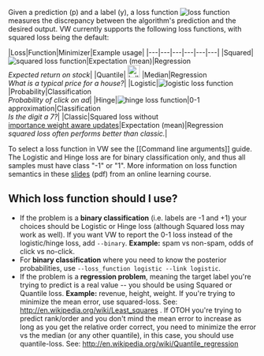Given a prediction \(p\) and a label \(y\), a loss function ![loss function](http://i.imgur.com/0Vt5OC3.png "\ell(p,y)") measures the discrepancy between the algorithm's prediction and the desired output. VW currently supports the following loss functions, with squared loss being the default:

|Loss|Function|Minimizer|Example usage|
|---|---|---|---|---|---|
|Squared|![squared loss function](http://i.imgur.com/LXWLynq.png "\ell(p,y)=\frac{1}{2}(p-y)^2")|Expectation (mean)|Regression<br>_Expected return on stock_|
|Quantile| <img src="http://i.imgur.com/naPtxt9.png" alt="\ell(p,y)=\tau(y-p)\mathbb{I}(y \ge p) +(1-\tau)(p-y)\mathbb{I}(y \leq p)" height="25"> |Median|Regression<br>_What is a typical price for a house?_|
|Logistic|![logistic loss function](http://i.imgur.com/E7WAZzw.png "\ell(p,y)=\log(1+\exp(-yp))")|Probability|Classification<br>_Probability of click on ad_|
|Hinge|![hinge loss function](http://i.imgur.com/Q7SU0Bu.png "\ell(p,y)=\max(0,1-yp)")|0-1 approximation|Classification<br>_Is the digit a 7?_|
|Classic|Squared loss without<br> [importance weight aware updates](http://arxiv.org/abs/1011.1576)|Expectation (mean)|Regression<br>_squared loss often performs better than classic._|

To select a loss function in VW see the [[Command line arguments]] guide.  The Logistic and Hinge loss are for binary classification only, and thus all samples must have class "-1" or "1". More information on loss function semantics in these [slides](http://cilvr.cs.nyu.edu/diglib/lsml/lecture01-online-linear.pdf) (pdf) from an online learning course.

## Which loss function should I use?

* If the problem is a **binary classification** (i.e. labels are -1 and +1) your choices should be Logistic or Hinge loss (although Squared loss may work as well). If you want VW to report the 0-1 loss instead of the logistic/hinge loss, add `--binary`.
**Example:** spam vs non-spam, odds of click vs no-click.
* For **binary classification** where you need to know the posterior probabilities, use `--loss_function logistic --link logistic`.
* If the problem is a **regression problem**, meaning the target label you're trying to predict is a real value -- you should be using Squared or Quantile loss.
**Example:** revenue, height, weight.
If you're trying to minimize the mean error, use squared-loss. See: http://en.wikipedia.org/wiki/Least_squares .
If OTOH you're trying to predict rank/order and you don't mind the mean error to increase as long as you get the relative order correct, you need to minimize the error vs the median (or any other quantile), in this case, you should use quantile-loss.
See: http://en.wikipedia.org/wiki/Quantile_regression